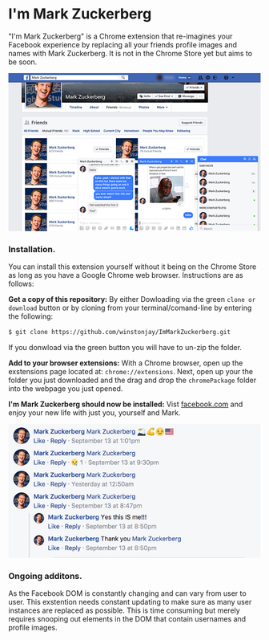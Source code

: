 # I'm Mark Zuckerberg

"I'm Mark Zuckerberg" is a Chrome extension that re-imagines your
Facebook experience by replacing all your friends profile images and names 
with Mark Zuckerberg. It is not in the Chrome Store yet but aims to be soon.

![Preview Image 1](img/preview1.jpg)

### Installation.

You can install this extension yourself without it being on the Chrome Store as long as you have a 
Google Chrome web browser. Instructions are as follows:

**Get a copy of this repository:** By either Dowloading via the green `clone or download` button or by cloning from your terminal/comand-line by entering the following:

```bash
$ git clone https://github.com/winstonjay/ImMarkZuckerberg.git
```

If you donwload via the green button you will have to un-zip the folder.

**Add to your browser extensions:** With a Chrome browser, open up the exstensions page located at: `chrome://extensions`. Next, open up your the folder you just downloaded and the 
drag and drop the `chromePackage` folder into the webpage you just opened. 

**I'm Mark Zuckerberg should now be installed:** Vist [facebook.com](https://www.facebook.com/) and 
enjoy your new life with just you, yourself and Mark.

![Preview Image 2](img/preview2.jpg)

### Ongoing additons.
As the Facebook DOM is constantly changing and can vary from user to user. This 
exstention needs constant updating to make sure as many user instances are replaced
as possible. This is time consuming but merely requires snooping out elements in the 
DOM that contain usernames and profile images.